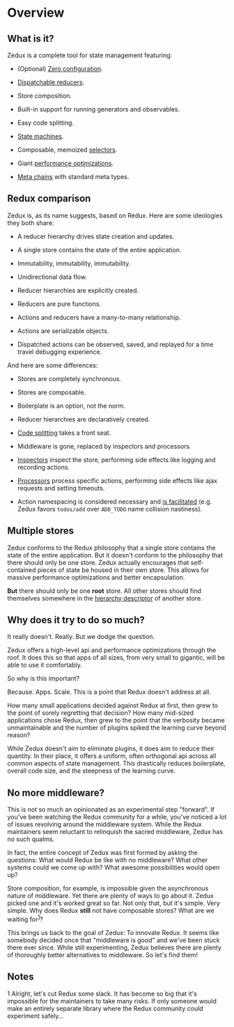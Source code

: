 # Overview

## What is it?

Zedux is a complete tool for state management featuring:

- (Optional) [Zero configuration](/docs/guides/zeroConfiguration.md).

- [Dispatchable reducers](/docs/guides/dispatchableReducers.md).

- Store composition.

- Built-in support for running generators and observables.

- Easy code splitting.

- [State machines](/docs/guides/harnessingStateMachines.md).

- Composable, memoized [selectors](/docs/types/Selector.md).

- Giant [performance optimizations](/docs/guides/optimizingPerformance.md).

- [Meta chains](/docs/guides/metaChains.md) with standard meta types.

## Redux comparison

Zedux is, as its name suggests, based on Redux. Here are some ideologies they both share:

- A reducer hierarchy drives state creation and updates.

- A single store contains the state of the entire application.

- Immutability, immutability, immutability.

- Unidirectional data flow.

- Reducer hierarchies are explicitly created.

- Reducers are pure functions.

- Actions and reducers have a many-to-many relationship.

- Actions are serializable objects.

- Dispatched actions can be observed, saved, and replayed for a time travel debugging experience.

And here are some differences:

- Stores are completely synchronous.

- Stores are composable.

- Boilerplate is an option, not the norm.

- Reducer hierarchies are declaratively created.

- [Code splitting](/docs/api/Store.md#storeuse) takes a front seat.

- Middleware is gone, replaced by inspectors and processors.

- [Inspectors](/docs/guides/theInspectorLayer.md) inspect the store, performing side effects like logging and recording actions.

- [Processors](/docs/guides/theProcessorLayer.md) process specific actions, performing side effects like ajax requests and setting timeouts.

- Action namespacing is considered necessary and [is facilitated](/docs/api/act.namespace.md) (e.g. Zedux favors `todos/add` over `ADD_TODO` name collision nastiness).

## Multiple stores

Zedux conforms to the Redux philosophy that a single store contains the state of the entire application. But it doesn't conform to the philosophy that there should only be one store. Zedux actually encourages that self-contained pieces of state be housed in their own store. This allows for massive performance optimizations and better encapsulation.

**But** there should only be one **root** store. All other stores should find themselves somewhere in the [hierarchy descriptor](/docs/types/HierarchyDescriptor.md) of another store.

## Why does it try to do so much?

It really doesn't. Really. But we dodge the question.

Zedux offers a high-level api and performance optimizations through the roof. It does this so that apps of all sizes, from very small to gigantic, will be able to use it comfortably.

So why is this important?

Because. Apps. Scale. This is a point that Redux doesn't address at all.

How many small applications decided against Redux at first, then grew to the point of sorely regretting that decision? How many mid-sized applications chose Redux, then grew to the point that the verbosity became unmaintainable and the number of plugins spiked the learning curve beyond reason?

While Zedux doesn't aim to eliminate plugins, it does aim to reduce their quantity. In their place, it offers a uniform, often orthogonal api across all common aspects of state management. This drastically reduces boilerplate, overall code size, and the steepness of the learning curve.

## No more middleware?

This is not so much an opinionated as an experimental step "forward". If you've been watching the Redux community for a while, you've noticed a lot of issues revolving around the middleware system. While the Redux maintainers seem reluctant to relinquish the sacred middleware, Zedux has no such qualms.

In fact, the entire concept of Zedux was first formed by asking the questions: What would Redux be like with no middleware? What other systems could we come up with? What awesome possibilities would open up?

Store composition, for example, is impossible given the asynchronous nature of middleware. Yet there are plenty of ways to go about it. Zedux picked one and it's worked great so far. Not only that, but it's simple. Very simple. Why does Redux **still** not have composable stores? What are we waiting for<sup>[1](#footnote1)</sup>?

This brings us back to the goal of Zedux: To innovate Redux. It seems like somebody decided once that "middleware is good" and we've been stuck there ever since. While still experimenting, Zedux believes there are plenty of thoroughly better alternatives to middleware. So let's find them!

## Notes

<a name="footnote1">1</a> Alright, let's cut Redux some slack. It has become so big that it's impossible for the maintainers to take many risks. If only someone would make an entirely separate library where the Redux community could experiment safely...
